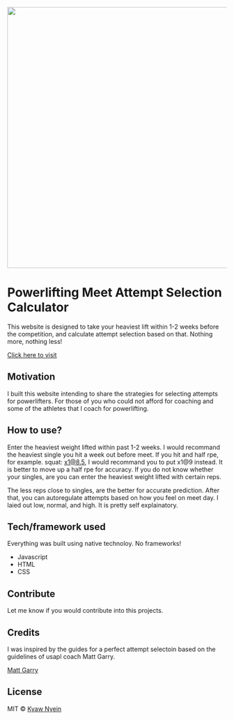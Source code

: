 <p align="center"><img src="https://raw.githubusercontent.com/wajeht/web_attempt_calculator/gh-pages/images/screenshot.png" width="600"></p>

# Powerlifting Meet Attempt Selection Calculator

This website is designed to take your heaviest lift within 1-2 weeks before the competition, and calculate attempt selection based on that. Nothing more, nothing less!

[Click here to visit](https://www.attemptcalculator.com/)<br>

## Motivation

I built this website intending to share the strategies for selecting attempts for powerlifters. For those of you who could not afford for coaching and some of the athletes that I coach for powerlifting.

## How to use?

Enter the heaviest weight lifted within past 1-2 weeks. I would recommand the heaviest single you hit a week out before meet. If you hit and half rpe, for example. squat: x1@8.5, I would recommand you to put x1@9 instead. It is better to move up a half rpe for accuracy. If you do not know whether your singles, are you can enter the heaviest weight lifted with certain reps.

The less reps close to singles, are the better for accurate prediction. After that, you can autoregulate attempts based on how you feel on meet day. I laied out low, normal, and high. It is pretty self explainatory.

## Tech/framework used

Everything was built using native technoloy. No frameworks!

-   Javascript
-   HTML
-   CSS

## Contribute

Let me know if you would contribute into this projects.

## Credits

I was inspired by the guides for a perfect attempt selectoin based on the guidelines of usapl coach Matt Garry.

[Matt Garry](https://www.supremesportspt.com/coaches/matt-gary)

## License

MIT © [Kyaw Nyein](https://wajeht.github.io/)
